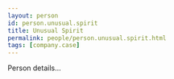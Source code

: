 ```yaml
---
layout: person
id: person.unusual.spirit
title: Unusual Spirit
permalink: people/person.unusual.spirit.html
tags: [company.case]
---
```


Person details...